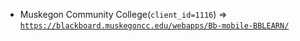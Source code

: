  - Muskegon Community College(`client_id=1116`) => [`https://blackboard.muskegoncc.edu/webapps/Bb-mobile-BBLEARN/`](https://blackboard.muskegoncc.edu/webapps/Bb-mobile-BBLEARN/)
